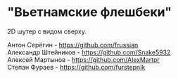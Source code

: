 # "Вьетнамские флешбеки"

2D шутер с видом сверху.

Антон Серёгин - https://github.com/frussian  
Александр Штейников - https://github.com/Snake5932  
Алексей Мартынов - https://github.com/AlexMartpr  
Степан Фураев - https://github.com/furstepnik  
